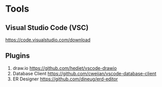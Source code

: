 
# Tools

## Visual Studio Code (VSC)
https://code.visualstudio.com/download

## Plugins

1. draw.io https://github.com/hediet/vscode-drawio
2. Database Client https://github.com/cweijan/vscode-database-client
3. ER Designer https://github.com/dineug/erd-editor


